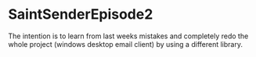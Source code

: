 # SaintSenderEpisode2
The intention is to learn from last weeks mistakes and completely redo the whole project (windows desktop email client) by using a different library.
